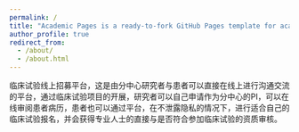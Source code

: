 ```yaml
---
permalink: /
title: "Academic Pages is a ready-to-fork GitHub Pages template for academic personal websites"
author_profile: true
redirect_from: 
  - /about/
  - /about.html
---
```


临床试验线上招募平台，这是由分中心研究者与患者可以直接在线上进行沟通交流的平台，通过临床试验项目的开展，研究者可以自己申请作为分中心的PI，可以在线审阅患者病历，患者也可以通过平台，在不泄露隐私的情况下，进行适合自己的临床试验报名，并会获得专业人士的直接与是否符合参加临床试验的资质审核。
